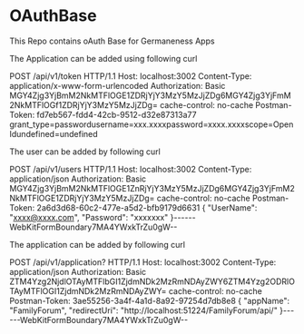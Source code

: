 # OAuthBase
This Repo contains oAuth Base for Germaneness Apps


The Application can be added using following curl

POST /api/v1/token HTTP/1.1
Host: localhost:3002
Content-Type: application/x-www-form-urlencoded
Authorization: Basic MGY4Zjg3YjBmM2NkMTFlOGE1ZDRjYjY3MzY5MzJjZDg6MGY4Zjg3YjFmM2NkMTFlOGf1ZDRjYjY3MzY5MzJjZDg=
cache-control: no-cache
Postman-Token: fd7eb567-fdd4-42cb-9512-d32e87313a77
grant_type=passwordusername=xxx.xxxxpassword=xxxx.xxxxscope=OpenIdundefined=undefined

The user can be added by following curl

POST /api/v1/users HTTP/1.1
Host: localhost:3002
Content-Type: application/json
Authorization: Basic MGY4Zjg3YjBmM2NkMTFlOGE1ZnRjYjY3MzY5MzJjZDg6MGY4Zjg3YjFmM2NkMTFlOGE1ZDRjYjY3MzY5MzJjZDg=
cache-control: no-cache
Postman-Token: 2a6d3d68-60c2-477e-a5d2-bfb9179d6631
{
	"UserName": "xxxx@xxxx.com",
	"Password": "xxxxxxx"
}------WebKitFormBoundary7MA4YWxkTrZu0gW--


The application can be added by following curl

POST /api/v1/application? HTTP/1.1
Host: localhost:3002
Content-Type: application/json
Authorization: Basic ZTM4Yzg2NjdlOTAyMTFlbGI1ZjdmNDk2MzRmNDAyZWY6ZTM4Yzg2ODRlOTAyMTFlOGI1ZjdmNDk2MzRmNDAyZWY=
cache-control: no-cache
Postman-Token: 3ae55256-3a4f-4a1d-8a92-97254d7db8e8
{
	"appName": "FamilyForum",
	"redirectUri": "http://localhost:51224/FamilyForum/api/"
}------WebKitFormBoundary7MA4YWxkTrZu0gW--
